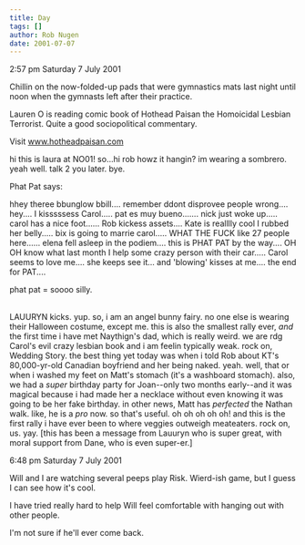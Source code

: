 ```yaml
---
title: Day
tags: []
author: Rob Nugen
date: 2001-07-07
---
```


<p class=date>2:57 pm Saturday 7 July 2001</p>

<p>Chillin on the now-folded-up pads that were gymnastics mats last
night until noon when the gymnasts left after their practice.</p>

<p>Lauren O is reading comic book of Hothead Paisan the Homoicidal
Lesbian Terrorist.  Quite a good sociopolitical commentary.</p>

<p>Visit <a
href="http://www.hotheadpaisan.com">www.hotheadpaisan.com</a></p>

<p class=message>hi this is laura at NO01! so...hi rob howz it hangin?
im wearing a sombrero. yeah well. talk 2 you later. bye.</p>

<p>Phat Pat says:</p>

<p class=message>hhey theree bbunglow bbill.... remember ddont
disprovee people wrong.... hey.... I kisssssess Carol.....  pat es muy
bueno....... nick just woke up..... carol has a nice foot...... Rob
kickess assets.... Kate is realllly cool I rubbed her belly..... bix
is going to marrie carol..... WHAT THE FUCK like 27 people
here...... elena fell asleep in the podiem.... this is PHAT PAT by the
way....  OH OH know what last month I help some crazy person with
their car..... Carol seems to love me....  she keeps see it... and
'blowing' kisses at me.... the end for PAT....</p>

<p class=message>phat pat = soooo silly.

<br>LAUURYN kicks.  yup.  so, i am an angel bunny fairy.  no one else
is wearing their Halloween costume, except me.  this is also the
smallest rally ever, *and* the first time i have met Naythign's dad,
which is really weird.  we are rdg Carol's evil crazy lesbian book and
i am feelin typically weak.  rock on, Wedding Story.  the best thing
yet today was when i told Rob about KT's 80,000-yr-old Canadian
boyfriend and her being naked.  yeah.  well, that or when i washed my
feet on Matt's stomach (it's a washboard stomach).  also, we had a
*super* birthday party for Joan--only two months early--and it was
magical because i had made her a necklace without even knowing it was
going to be her fake birthday.  in other news, Matt has *perfected*
the Nathan walk.  like, he is a *pro* now.  so that's useful.  oh oh
oh oh oh!  and this is the first rally i have ever been to where
veggies outweigh meateaters.  rock on, us.  yay.  [this has been a
message from Lauuryn who is super great, with moral support from Dane,
who is even super-er.]</p>


<p class=date>6:48 pm Saturday 7 July 2001</p>

<p>Will and I are watching several peeps play Risk.  Wierd-ish game,
but I guess I can see how it's cool.</p>

<p>I have tried really hard to help Will feel comfortable with hanging
out with other people.</p>

<p>I'm not sure if he'll ever come back.</p>
